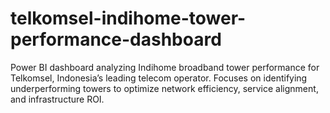 # telkomsel-indihome-tower-performance-dashboard
Power BI dashboard analyzing Indihome broadband tower performance for Telkomsel, Indonesia’s leading telecom operator. Focuses on identifying underperforming towers to optimize network efficiency, service alignment, and infrastructure ROI.
